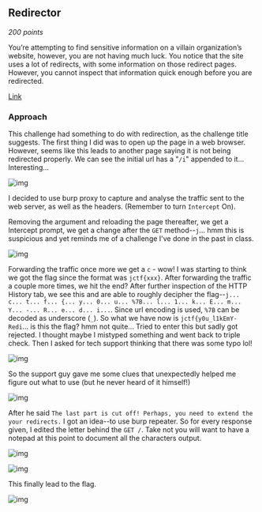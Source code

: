 ## Redirector

_200 points_

You’re attempting to find sensitive information on a villain organization’s website, however, you are not having much luck. You notice that the site uses a lot of redirects, with some information on those redirect pages. However, you cannot inspect that information quick enough before you are redirected.

[Link](www.jerseyctf.net)


### Approach

This challenge had something to do with redirection, as the challenge title suggests. The first thing I did was to open up the page in a web browser. However, seems like this leads to another page saying it is not being redirected properly. We can see the initial url has  a "`/i`" appended to it... Interesting...

![img]()

I decided to use burp proxy to capture and analyse the traffic sent to the web server, as well as the headers. (Remember to turn `Intercept` On).

Removing the argument and reloading the page thereafter, we get a Intercept prompt, we get a change after the `GET` method--`j`... hmm this is suspicious and yet reminds me of a challenge I've done in the past in class.

![img]()

Forwarding the traffic once more we get a `c` - wow! I was starting to think we got the flag since the format was `jctf{xxx}`. After forwarding the traffic a couple more times, we hit the end? After further inspection of the HTTP History tab, we see this and are able to roughly decipher the flag--`j... c... t... f... {... y... 0... u... %7B... l... 1... k... E... m... Y... -... R... e... d... i...`. Since url encoding is used, `%7B` can be decoded as underscore (`_`). So what we have now is `jctf{y0u_l1kEmY-Redi`... is this the flag? hmm not quite... Tried to enter this but sadly got rejected. I thought maybe I mistyped something and went back to triple check. Then I asked for tech support thinking that there was some typo lol!

![img]()

So the support guy gave me some clues that unexpectedly helped me figure out what to use (but he never heard of it himself!)

![img]()

After he said `The last part is cut off! Perhaps, you need to extend the your redirects.` I got an idea--to use burp repeater. So for every response given, I edited the letter behind the `GET /`. Take not you will want to have a notepad at this point to document all the characters output.

![img]()

![img]()


This finally lead to the flag.

![img]()